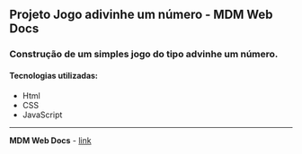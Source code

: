 ## Projeto Jogo adivinhe um número - **MDM Web Docs**

### Construção de um simples jogo do tipo advinhe um número.

#### Tecnologias utilizadas:
- Html
- CSS
- JavaScript
   

---
**MDM Web Docs** -
[link](https://developer.mozilla.org/pt-BR/docs/Learn/JavaScript/First_steps/A_first_splash)